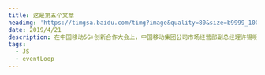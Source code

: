```yaml
---
title: 这是第五个文章
headimg: 'https://timgsa.baidu.com/timg?image&quality=80&size=b9999_10000&sec=1569242028331&di=b3539d4e05631365f4fdb364c6862f2b&imgtype=0&src=http%3A%2F%2Fb-ssl.duitang.com%2Fuploads%2Fitem%2F201308%2F30%2F20130830164150_aFNjc.jpeg'
date: 2019/4/21
description: 在中国移动5G+创新合作大会上，中国移动集团公司市场经营部副总经理许锡明在主题为“5G+合作新生态，共创新未来”的演讲中表示，“中国移动已做好5G商用准备。中国移动将秉承开放、融合、创新的心态，与大家共创5G合作新生态，共享5G发展新机遇。
tags:
  - JS
  - eventLoop
---
```

